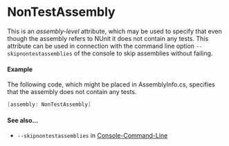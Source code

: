 # NonTestAssembly


This is an _assembly-level_ attribute, which may be used to specify that even though
the assembly refers to NUnit it does not contain any tests. This attribute can be
used in connection with the command line option `--skipnontestassemblies` of the
console to skip assemblies without failing.

#### Example

The following code, which might be placed in AssemblyInfo.cs, specifies that the
assembly does not contain any tests.

```csharp
[assembly: NonTestAssembly]
```


#### See also...
 * `--skipnontestassemblies` in [Console-Command-Line](xref:ConsoleCommandLine)

